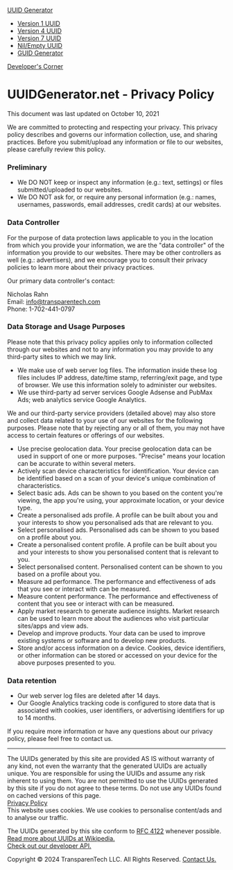 [UUID Generator](https://www.uuidgenerator.net/)

* [Version 1 UUID](https://www.uuidgenerator.net/version1)
* [Version 4 UUID](https://www.uuidgenerator.net/version4)
* [Version 7 UUID](https://www.uuidgenerator.net/version7)
* [Nil/Empty UUID](https://www.uuidgenerator.net/version-nil)
* [GUID Generator](https://www.uuidgenerator.net/guid)

[Developer's Corner](https://www.uuidgenerator.net/dev-corner)

UUIDGenerator.net - Privacy Policy
==================================

This document was last updated on October 10, 2021

We are committed to protecting and respecting your privacy. This privacy policy describes and governs our information collection, use, and sharing practices. Before you submit/upload any information or file to our websites, please carefully review this policy.

### Preliminary

* We DO NOT keep or inspect any information (e.g.: text, settings) or files submitted/uploaded to our websites.
* We DO NOT ask for, or require any personal information (e.g.: names, usernames, passwords, email addresses, credit cards) at our websites.

### Data Controller

For the purpose of data protection laws applicable to you in the location from which you provide your information, we are the "data controller" of the information you provide to our websites. There may be other controllers as well (e.g.: advertisers), and we encourage you to consult their privacy policies to learn more about their privacy practices.

Our primary data controller's contact:

Nicholas Rahn  
Email: info@transparentech.com  
Phone: 1-702-441-0797

### Data Storage and Usage Purposes

Please note that this privacy policy applies only to information collected through our websites and not to any information you may provide to any third-party sites to which we may link.

* We make use of web server log files. The information inside these log files includes IP address, date/time stamp, referring/exit page, and type of browser. We use this information solely to administer our websites.
* We use third-party ad server services Google Adsense and PubMax Ads; web analytics service Google Analytics.

We and our third-party service providers (detailed above) may also store and collect data related to your use of our websites for the following purposes. Please note that by rejecting any or all of them, you may not have access to certain features or offerings of our websites.

* Use precise geolocation data. Your precise geolocation data can be used in support of one or more purposes. "Precise" means your location can be accurate to within several meters.
* Actively scan device characteristics for identification. Your device can be identified based on a scan of your device's unique combination of characteristics.
* Select basic ads. Ads can be shown to you based on the content you're viewing, the app you're using, your approximate location, or your device type.
* Create a personalised ads profile. A profile can be built about you and your interests to show you personalised ads that are relevant to you.
* Select personalised ads. Personalised ads can be shown to you based on a profile about you.
* Create a personalised content profile. A profile can be built about you and your interests to show you personalised content that is relevant to you.
* Select personalised content. Personalised content can be shown to you based on a profile about you.
* Measure ad performance. The performance and effectiveness of ads that you see or interact with can be measured.
* Measure content performance. The performance and effectiveness of content that you see or interact with can be measured.
* Apply market research to generate audience insights. Market research can be used to learn more about the audiences who visit particular sites/apps and view ads.
* Develop and improve products. Your data can be used to improve existing systems or software and to develop new products.
* Store and/or access information on a device. Cookies, device identifiers, or other information can be stored or accessed on your device for the above purposes presented to you.

### Data retention

* Our web server log files are deleted after 14 days.
* Our Google Analytics tracking code is configured to store data that is associated with cookies, user identifiers, or advertising identifiers for up to 14 months.

If you require more information or have any questions about our privacy policy, please feel free to contact us.

* * *

The UUIDs generated by this site are provided AS IS without warranty of any kind, not even the warranty that the generated UUIDs are actually unique. You are responsible for using the UUIDs and assume any risk inherent to using them. You are not permitted to use the UUIDs generated by this site if you do not agree to these terms. Do not use any UUIDs found on cached versions of this page.  
[Privacy Policy](https://www.uuidgenerator.net/privacy_policy)  
This website uses cookies. We use cookies to personalise content/ads and to analyse our traffic.

The UUIDs generated by this site conform to [RFC 4122](https://www.ietf.org/rfc/rfc4122.txt) whenever possible.  
[Read more about UUIDs at Wikipedia.](https://en.wikipedia.org/wiki/Universally_unique_identifier)  
[Check out our developer API.](https://www.uuidgenerator.net/api)

Copyright © 2024 TransparenTech LLC. All Rights Reserved. [Contact Us.](mailto:info@uuidgenerator.net?subject=UUIDGenerator%20Contact)